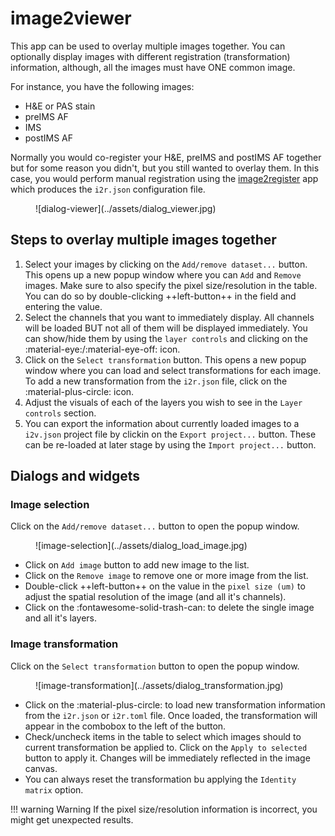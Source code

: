 # image2viewer

This app can be used to overlay multiple images together. You can optionally display images with different registration (transformation) information, although, all the images must have ONE common image.

For instance, you have the following images:

* H&E or PAS stain
* preIMS AF
* IMS
* postIMS AF

Normally you would co-register your H&E, preIMS and postIMS AF together but for some reason you didn't, but you still wanted to overlay them. In this case, you would perform manual registration using the [image2register](image2register.md) app which produces the `i2r.json` configuration file.

<figure markdown>
  ![dialog-viewer](../assets/dialog_viewer.jpg)
</figure>

## Steps to overlay multiple images together

1. Select your images by clicking on the `Add/remove dataset...` button. This opens up a new popup window where you can `Add` and `Remove` images. Make sure to also specify the pixel size/resolution in the table. You can do so by double-clicking ++left-button++ in the field and entering the value. 
2. Select the channels that you want to immediately display. All channels will be loaded BUT not all of them will be displayed immediately. You can show/hide them by using the `layer controls` and clicking on the :material-eye:/:material-eye-off: icon.
3. Click on the `Select transformation` button. This opens a new popup window where you can load and select transformations for each image. To add a new transformation from the `i2r.json` file, click on the :material-plus-circle: icon.
4. Adjust the visuals of each of the layers you wish to see in the `Layer controls` section.
5. You can export the information about currently loaded images to a `i2v.json` project file by clickin on the `Export project...` button. These can be re-loaded at later stage by using the `Import project...` button.

## Dialogs and widgets

### Image selection

Click on the `Add/remove dataset...` button to open the popup window.

<figure markdown>
  ![image-selection](../assets/dialog_load_image.jpg)
</figure>

- Click on `Add image` button to add new image to the list.
- Click on the `Remove image` to remove one or more image from the list.
- Double-click ++left-button++ on the value in the `pixel size (um)` to adjust the spatial resolution of the image (and all it's channels).
- Click on the :fontawesome-solid-trash-can: to delete the single image and all it's layers.


### Image transformation

Click on the `Select transformation` button to open the popup window.

<figure markdown>
  ![image-transformation](../assets/dialog_transformation.jpg)
</figure>

- Click on the :material-plus-circle: to load new transformation information from the `i2r.json` or `i2r.toml` file. Once loaded, the transformation will appear in the combobox to the left of the button.
- Check/uncheck items in the table to select which images should to current transformation be applied to. Click on the `Apply to selected` button to apply it. Changes will be immediately reflected in the image canvas.
- You can always reset the transformation bu applying the `Identity matrix` option.

!!! warning Warning
    If the pixel size/resolution information is incorrect, you might get unexpected results.